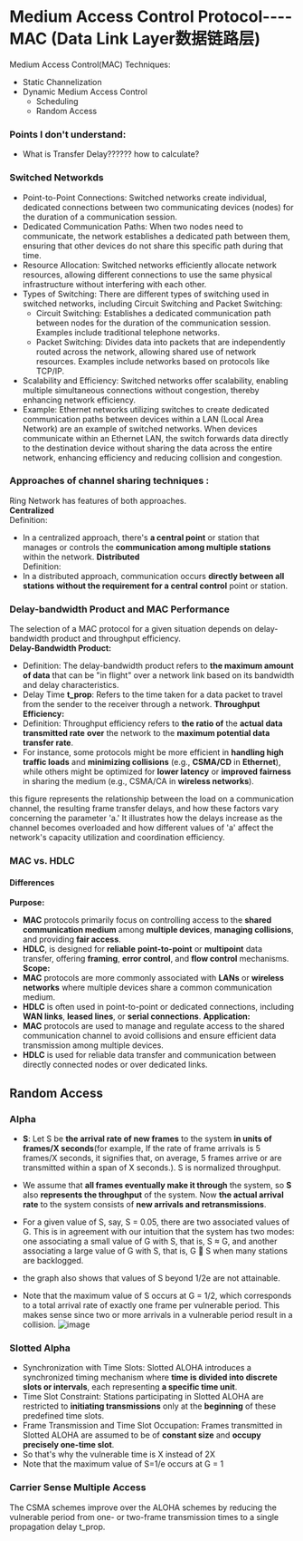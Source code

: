 # Medium Access Control Protocol----MAC (Data Link Layer数据链路层)
Medium Access Control(MAC) Techniques:  
- Static Channelization
- Dynamic Medium Access Control  
  - Scheduling  
  - Random Access
### Points I don't understand:
- What is Transfer Delay?????? how to calculate?
### Switched Networkds
- Point-to-Point Connections: Switched networks create individual, dedicated connections between two communicating devices (nodes) for the duration of a communication session.
- Dedicated Communication Paths: When two nodes need to communicate, the network establishes a dedicated path between them, ensuring that other devices do not share this specific path during that time.
- Resource Allocation: Switched networks efficiently allocate network resources, allowing different connections to use the same physical infrastructure without interfering with each other.
- Types of Switching: There are different types of switching used in switched networks, including Circuit Switching and Packet Switching:  
  - Circuit Switching: Establishes a dedicated communication path between nodes for the duration of the communication session. Examples include traditional telephone networks.
  - Packet Switching: Divides data into packets that are independently routed across the network, allowing shared use of network resources. Examples include networks based on protocols like TCP/IP.
- Scalability and Efficiency: Switched networks offer scalability, enabling multiple simultaneous connections without congestion, thereby enhancing network efficiency.
- Example: Ethernet networks utilizing switches to create dedicated communication paths between devices within a LAN (Local Area Network) are an example of switched networks. When devices communicate within an Ethernet LAN, the switch forwards data directly to the destination device without sharing the data across the entire network, enhancing efficiency and reducing collision and congestion.

### Approaches of channel sharing techniques :
Ring Network has features of both approaches.  
**Centralized**  
Definition:   
- In a centralized approach, there's **a central point** or station that manages or controls the **communication among multiple stations** within the network.
**Distributed**  
Definition:  
- In a distributed approach, communication occurs **directly between all stations** **without the requirement for a central control** point or station.

### Delay-bandwidth Product and MAC Performance
The selection of a MAC protocol for a given situation depends on delay-bandwidth product and throughput efficiency.  
**Delay-Bandwidth Product:**  
- Definition: The delay-bandwidth product refers to **the maximum amount of data** that can be "in flight" over a network link based on its bandwidth and delay characteristics.
- Delay Time **t_prop**: Refers to the time taken for a data packet to travel from the sender to the receiver through a network.
**Throughput Efficiency:**  
- Definition: Throughput efficiency refers to **the ratio of** the **actual data transmitted rate** **over** the network to the **maximum potential data transfer rate**.
- For instance, some protocols might be more efficient in **handling high traffic loads** and **minimizing collisions** (e.g., **CSMA/CD** in **Ethernet**), while others might be optimized for **lower latency** or **improved fairness** in sharing the medium (e.g., CSMA/CA in **wireless networks**).  

this figure represents the relationship between the load on a communication channel, the resulting frame transfer delays, and how these factors vary concerning the parameter 'a.' It illustrates how the delays increase as the channel becomes overloaded and how different values of 'a' affect the network's capacity utilization and coordination efficiency.  

### MAC vs. HDLC
#### Differences
**Purpose:**  
- **MAC** protocols primarily focus on controlling access to the **shared communication medium** among **multiple devices**, **managing collisions**, and providing **fair access**.
- **HDLC**, is designed for **reliable** **point-to-point** or **multipoint** data transfer, offering **framing**, **error control**, and **flow control** mechanisms.
**Scope:**
- **MAC** protocols are more commonly associated with **LANs** or **wireless networks** where multiple devices share a common communication medium.
- **HDLC** is often used in point-to-point or dedicated connections, including **WAN links**, **leased lines**, or **serial connections**.
**Application:**
- **MAC** protocols are used to manage and regulate access to the shared communication channel to avoid collisions and ensure efficient data transmission among multiple devices.
- **HDLC** is used for reliable data transfer and communication between directly connected nodes or over dedicated links.

## Random Access
### Alpha
- **S**: Let S be **the arrival rate of new frames** to the system **in units of frames/X seconds**(for example, If the rate of frame arrivals is 5 frames/X seconds, it signifies that, on average, 5 frames arrive or are transmitted within a span of X seconds.). S is normalized throughput.  
-  We assume that **all frames eventually make it through** the system, so **S** also **represents the throughput** of the system. Now **the actual arrival rate** to the system consists of **new arrivals and retransmissions**.

  
- For a given value of S, say, S = 0.05, there are two associated values of G. This is in agreement with our intuition that the system has two modes: one associating a small value of G with S, that is, S ≈ G, and another associating a large value of G with S, that is, G  S when many stations are backlogged.
- the graph also shows that values of S beyond 1/2e are not attainable.
-  Note that the maximum value of S occurs at G = 1/2, which corresponds to a total arrival rate of exactly one frame per vulnerable period. This makes sense since two or more arrivals in a vulnerable period result in a collision.
![image](https://github.com/Chin-Sun/Telecommunicataion-Network/img/Alpha.JPG "Throughput S versus load G" )

### Slotted Alpha
- Synchronization with Time Slots: Slotted ALOHA introduces a synchronized timing mechanism where **time is divided into discrete slots or intervals**, each representing **a specific time unit**.  
- Time Slot Constraint: Stations participating in Slotted ALOHA are restricted to **initiating transmissions** only at the **beginning** of these predefined time slots.
- Frame Transmission and Time Slot Occupation: Frames transmitted in Slotted ALOHA are assumed to be of **constant size** and **occupy precisely one-time slot**.
- So that's why the vulnerable time is X instead of 2X
- Note that the maximum value of S=1/e occurs at G = 1

### Carrier Sense Multiple Access
The CSMA schemes improve over the ALOHA schemes by reducing the vulnerable period from one- or two-frame transmission times to a single propagation delay t_prop.


